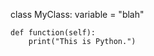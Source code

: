 <!-- >>>>>> BEGIN GENERATED FILE (include): SOURCE C:/Users/Burdette/Documents/GitHub/markdown_helper/test/include/templates/python_verbatim.md -->
<!-- >>>>>> BEGIN INCLUDED FILE (verbatim): SOURCE C:/Users/Burdette/Documents/GitHub/markdown_helper/test/include/templates/../includes/python.py -->

class MyClass:
    variable = "blah"

    def function(self):
        print("This is Python.")
<!-- <<<<<< END INCLUDED FILE (verbatim): SOURCE C:/Users/Burdette/Documents/GitHub/markdown_helper/test/include/templates/../includes/python.py -->
<!-- <<<<<< END GENERATED FILE (include): SOURCE C:/Users/Burdette/Documents/GitHub/markdown_helper/test/include/templates/python_verbatim.md -->
